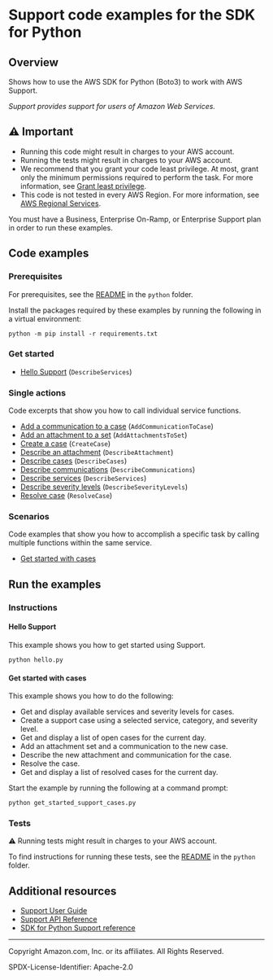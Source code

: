 <!--Generated by WRITEME on 2023-04-20 16:53:11.549077 (UTC)-->
# Support code examples for the SDK for Python

## Overview

Shows how to use the AWS SDK for Python (Boto3) to work with AWS Support.

<!--custom.overview.start-->
<!--custom.overview.end-->

*Support provides support for users of Amazon Web Services.*

## ⚠ Important

* Running this code might result in charges to your AWS account.
* Running the tests might result in charges to your AWS account.
* We recommend that you grant your code least privilege. At most, grant only the minimum permissions required to perform the task. For more information, see [Grant least privilege](https://docs.aws.amazon.com/IAM/latest/UserGuide/best-practices.html#grant-least-privilege).
* This code is not tested in every AWS Region. For more information, see [AWS Regional Services](https://aws.amazon.com/about-aws/global-infrastructure/regional-product-services).

<!--custom.important.start-->
You must have a Business, Enterprise On-Ramp, or Enterprise Support plan in order to run these examples.
<!--custom.important.end-->

## Code examples

### Prerequisites

For prerequisites, see the [README](../../README.md#Prerequisites) in the `python` folder.

Install the packages required by these examples by running the following in a virtual environment:

```
python -m pip install -r requirements.txt
```

<!--custom.prerequisites.start-->
<!--custom.prerequisites.end-->


### Get started

* [Hello Support](hello.py#L4) (`DescribeServices`)

### Single actions

Code excerpts that show you how to call individual service functions.

* [Add a communication to a case](support_wrapper.py#L160) (`AddCommunicationToCase`)
* [Add an attachment to a set](support_wrapper.py#L18) (`AddAttachmentsToSet`)
* [Create a case](support_wrapper.py#L90) (`CreateCase`)
* [Describe an attachment](support_wrapper.py#L214) (`DescribeAttachment`)
* [Describe cases](support_wrapper.py#L268) (`DescribeCases`)
* [Describe communications](support_wrapper.py#L187) (`DescribeCommunications`)
* [Describe services](support_wrapper.py#L36) (`DescribeServices`)
* [Describe severity levels](support_wrapper.py#L63) (`DescribeSeverityLevels`)
* [Resolve case](support_wrapper.py#L241) (`ResolveCase`)

### Scenarios

Code examples that show you how to accomplish a specific task by calling multiple
functions within the same service.

* [Get started with cases](get_started_support_cases.py) 

## Run the examples

### Instructions


<!--custom.instructions.start-->
<!--custom.instructions.end-->

#### Hello Support

This example shows you how to get started using Support.

```
python hello.py
```


#### Get started with cases

This example shows you how to do the following:

* Get and display available services and severity levels for cases.
* Create a support case using a selected service, category, and severity level.
* Get and display a list of open cases for the current day.
* Add an attachment set and a communication to the new case.
* Describe the new attachment and communication for the case.
* Resolve the case.
* Get and display a list of resolved cases for the current day.

<!--custom.scenario_prereqs.support_Scenario_GetStartedSupportCases.start-->
<!--custom.scenario_prereqs.support_Scenario_GetStartedSupportCases.end-->

Start the example by running the following at a command prompt:

```
python get_started_support_cases.py
```

<!--custom.scenarios.support_Scenario_GetStartedSupportCases.start-->
<!--custom.scenarios.support_Scenario_GetStartedSupportCases.end-->

### Tests

⚠ Running tests might result in charges to your AWS account.


To find instructions for running these tests, see the [README](../../README.md#Tests)
in the `python` folder.



<!--custom.tests.start-->
<!--custom.tests.end-->

## Additional resources

* [Support User Guide](https://docs.aws.amazon.com/awssupport/latest/user/getting-started.html)
* [Support API Reference](https://docs.aws.amazon.com/awssupport/latest/APIReference/welcome.html)
* [SDK for Python Support reference](https://boto3.amazonaws.com/v1/documentation/api/latest/reference/services/stepfunctions.html)

<!--custom.resources.start-->
<!--custom.resources.end-->

---

Copyright Amazon.com, Inc. or its affiliates. All Rights Reserved.

SPDX-License-Identifier: Apache-2.0